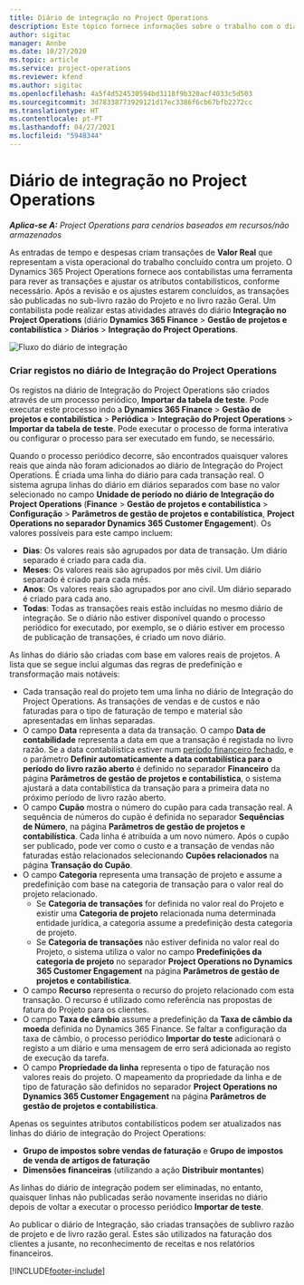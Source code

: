 ```yaml
---
title: Diário de integração no Project Operations
description: Este tópico fornece informações sobre o trabalho com o diário de Integração no Project Operations.
author: sigitac
manager: Annbe
ms.date: 10/27/2020
ms.topic: article
ms.service: project-operations
ms.reviewer: kfend
ms.author: sigitac
ms.openlocfilehash: 4a5f4d524530594bd3118f9b320acf4033c5d503
ms.sourcegitcommit: 3d78338773929121d17ec3386f6cb67bfb2272cc
ms.translationtype: HT
ms.contentlocale: pt-PT
ms.lasthandoff: 04/27/2021
ms.locfileid: "5948344"
---
```

# <a name="integration-journal-in-project-operations"></a>Diário de integração no Project Operations

_**Aplica-se A:** Project Operations para cenários baseados em recursos/não armazenados_

As entradas de tempo e despesas criam transações de **Valor Real** que representam a vista operacional do trabalho concluído contra um projeto. O Dynamics 365 Project Operations fornece aos contabilistas uma ferramenta para rever as transações e ajustar os atributos contabilísticos, conforme necessário. Após a revisão e os ajustes estarem concluídos, as transações são publicadas no sub-livro razão do Projeto e no livro razão Geral. Um contabilista pode realizar estas atividades através do diário **Integração no Project Operations** (diário **Dynamics 365 Finance** > **Gestão de projetos e contabilística** > **Diários** > **Integração do Project Operations**.

![Fluxo do diário de integração](./media/IntegrationJournal.png)

### <a name="create-records-in-the-project-operations-integration-journal"></a>Criar registos no diário de Integração do Project Operations

Os registos na diário de Integração do Project Operations são criados através de um processo periódico, **Importar da tabela de teste**. Pode executar este processo indo a **Dynamics 365 Finance** > **Gestão de projetos e contabilística** > **Periódica** > **Integração do Project Operations** > **Importar da tabela de teste**. Pode executar o processo de forma interativa ou configurar o processo para ser executado em fundo, se necessário.

Quando o processo periódico decorre, são encontrados quaisquer valores reais que ainda não foram adicionados ao diário de Integração do Project Operations. É criada uma linha do diário para cada transação real.
O sistema agrupa linhas do diário em diários separados com base no valor selecionado no campo **Unidade de período no diário de Integração do Project Operations** (**Finance** > **Gestão de projetos e contabilística** > **Configuração** > **Parâmetros de gestão de projetos e contabilística**, **Project Operations no separador Dynamics 365 Customer Engagement**). Os valores possíveis para este campo incluem:

  - **Dias**: Os valores reais são agrupados por data de transação. Um diário separado é criado para cada dia.
  - **Meses**: Os valores reais são agrupados por mês civil. Um diário separado é criado para cada mês.
  - **Anos**: Os valores reais são agrupados por ano civil. Um diário separado é criado para cada ano.
  - **Todas**: Todas as transações reais estão incluídas no mesmo diário de integração. Se o diário não estiver disponível quando o processo periódico for executado, por exemplo, se o diário estiver em processo de publicação de transações, é criado um novo diário.

As linhas do diário são criadas com base em valores reais de projetos. A lista que se segue inclui algumas das regras de predefinição e transformação mais notáveis:

  - Cada transação real do projeto tem uma linha no diário de Integração do Project Operations. As transações de vendas e de custos e não faturadas para o tipo de faturação de tempo e material são apresentadas em linhas separadas.
  - O campo **Data** representa a data da transação. O campo **Data de contabilidade** representa a data em que a transação é registada no livro razão. Se a data contabilística estiver num [período financeiro fechado](/dynamics365/finance/general-ledger/close-general-ledger-at-period-end), e o parâmetro **Definir automaticamente a data contabilística para o período do livro razão aberto** é definido no separador **Financeiro** da página **Parâmetros de gestão de projetos e contabilística**, o sistema ajustará a data contabilística da transação para a primeira data no próximo período de livro razão aberto.
  - O campo **Cupão** mostra o número do cupão para cada transação real. A sequência de números do cupão é definida no separador **Sequências de Número**, na página **Parâmetros de gestão de projetos e contabilística**. Cada linha é atribuída a um novo número. Após o cupão ser publicado, pode ver como o custo e a transação de vendas não faturadas estão relacionados selecionando **Cupões relacionados** na página **Transação do Cupão**.
  - O campo **Categoria** representa uma transação de projeto e assume a predefinição com base na categoria de transação para o valor real do projeto relacionado.
    - Se **Categoria de transações** for definida no valor real do Projeto e existir uma **Categoria de projeto** relacionada numa determinada entidade jurídica, a categoria assume a predefinição desta categoria de projeto.
    - Se **Categoria de transações** não estiver definida no valor real do Projeto, o sistema utiliza o valor no campo **Predefinições da categoria de projeto** no separador **Project Operations no Dynamics 365 Customer Engagement** na página **Parâmetros de gestão de projetos e contabilística**.
  - O campo **Recurso** representa o recurso do projeto relacionado com esta transação. O recurso é utilizado como referência nas propostas de fatura do Projeto para os clientes.
  - O campo **Taxa de câmbio** assume a predefinição da **Taxa de câmbio da moeda** definida no Dynamics 365 Finance. Se faltar a configuração da taxa de câmbio, o processo periódico **Importar do teste** adicionará o registo a um diário e uma mensagem de erro será adicionada ao registo de execução da tarefa.
  - O campo **Propriedade da linha** representa o tipo de faturação nos valores reais do projeto. O mapeamento da propriedade da linha e de tipo de faturação são definidos no separador **Project Operations no Dynamics 365 Customer Engagement** na página **Parâmetros de gestão de projetos e contabilística**.

Apenas os seguintes atributos contabilísticos podem ser atualizados nas linhas do diário de integração do Project Operations:

- **Grupo de impostos sobre vendas de faturação** e **Grupo de impostos de venda de artigos de faturação**
- **Dimensões financeiras** (utilizando a ação **Distribuir montantes**)

As linhas do diário de integração podem ser eliminadas, no entanto, quaisquer linhas não publicadas serão novamente inseridas no diário depois de voltar a executar o processo periódico **Importar de teste**.

Ao publicar o diário de Integração, são criadas transações de sublivro razão de projeto e de livro razão geral. Estes são utilizados na faturação dos clientes a jusante, no reconhecimento de receitas e nos relatórios financeiros.


[!INCLUDE[footer-include](../includes/footer-banner.md)]